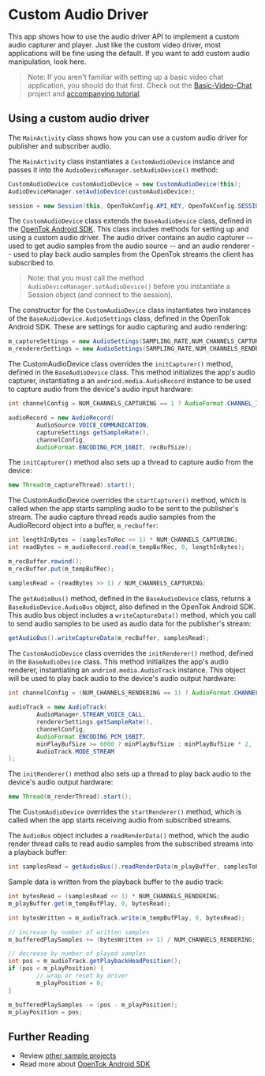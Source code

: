 # Custom Audio Driver

This app shows how to use the audio driver API to implement a custom audio capturer and player. Just like the custom video driver, most applications will be fine using the default. If you want to add custom audio manipulation, look here.

> Note: If you aren't familiar with setting up a basic video chat application, you should do that first. Check out the [Basic-Video-Chat](../Basic-Video-Chat) project and [accompanying tutorial](https://tokbox.com/developer/tutorials/android/basic-video-chat/).


## Using a custom audio driver

The `MainActivity` class shows how you can use a custom audio driver for publisher and
subscriber audio.

The `MainActivity` class instantiates a `CustomAudioDevice` instance and passes it into the
`AudioDeviceManager.setAudioDevice()` method:

```java
CustomAudioDevice customAudioDevice = new CustomAudioDevice(this);
AudioDeviceManager.setAudioDevice(customAudioDevice);

session = new Session(this, OpenTokConfig.API_KEY, OpenTokConfig.SESSION_ID);
```

The `CustomAudioDevice` class extends the `BaseAudioDevice` class, defined in the 
[OpenTok Android SDK](https://tokbox.com/developer/sdks/android/). This class includes methods for 
setting up and using a custom audio driver. The audio driver contains an audio capturer -- used to get 
audio samples from the audio source -- and an audio renderer -- used to play back audio samples from 
the OpenTok streams the client has subscribed to.

> Note: that you must call the method `AudioDeviceManager.setAudioDevice()` before you instantiate
a Session object (and connect to the session).

The constructor for the `CustomAudioDevice` class instantiates two instances of the
`BaseAudioDevice.AudioSettings` class, defined in the OpenTok Android SDK. These are settings for
audio capturing and audio rendering:

```java
m_captureSettings = new AudioSettings(SAMPLING_RATE,NUM_CHANNELS_CAPTURING);
m_rendererSettings = new AudioSettings(SAMPLING_RATE,NUM_CHANNELS_RENDERING);
```

The CustomAudioDevice class overrides the `initCapturer()` method, defined in the `BaseAudioDevice`
class. This method initializes the app's audio capturer, instantiating a an
`andriod.media.AudioRecord` instance to be used to capture audio from the device's audio input
hardware:

```java
int channelConfig = NUM_CHANNELS_CAPTURING == 1 ? AudioFormat.CHANNEL_IN_MONO : AudioFormat.CHANNEL_IN_STEREO;

audioRecord = new AudioRecord(
        AudioSource.VOICE_COMMUNICATION,
        captureSettings.getSampleRate(),
        channelConfig,
        AudioFormat.ENCODING_PCM_16BIT, recBufSize);
```

The `initCapturer()` method also sets up a thread to capture audio from the device:

```java
new Thread(m_captureThread).start();
```

The CustomAudioDevice overrides the `startCapturer()` method, which is called when the app starts
sampling audio to be sent to the publisher's stream. The audio capture thread reads audio samples
from the AudioRecord object into a buffer, `m_recbuffer`:

```java
int lengthInBytes = (samplesToRec << 1) * NUM_CHANNELS_CAPTURING;
int readBytes = m_audioRecord.read(m_tempBufRec, 0, lengthInBytes);

m_recBuffer.rewind();
m_recBuffer.put(m_tempBufRec);

samplesRead = (readBytes >> 1) / NUM_CHANNELS_CAPTURING;
```

The `getAudioBus()` method, defined in the `BaseAudioDevice` class, returns a `BaseAudioDevice.AudioBus`
object, also defined in the OpenTok Android SDK. This audio bus object includes a
`writeCaptureData()` method, which you call to send audio samples to be used as audio data for the
publisher's stream:

```java
getAudioBus().writeCaptureData(m_recBuffer, samplesRead);
```

The `CustomAudioDevice` class overrides the `initRenderer()` method, defined in the `BaseAudioDevice`
class. This method initializes the app's audio renderer, instantiating an `andriod.media.AudioTrack`
instance. This object will be used to play back audio to the device's audio output hardware:

```java
int channelConfig = (NUM_CHANNELS_RENDERING == 1) ? AudioFormat.CHANNEL_OUT_MONO : AudioFormat.CHANNEL_OUT_STEREO;
            
audioTrack = new AudioTrack(
        AudioManager.STREAM_VOICE_CALL,
        rendererSettings.getSampleRate(),
        channelConfig,
        AudioFormat.ENCODING_PCM_16BIT,
        minPlayBufSize >= 6000 ? minPlayBufSize : minPlayBufSize * 2,
        AudioTrack.MODE_STREAM
);
```

The `initRenderer()` method also sets up a thread to play back audio to the device's audio output
hardware:

```java
new Thread(m_renderThread).start();
```

The C`ustomAudioDevice` overrides the `startRenderer()` method, which is called when the app starts
receiving audio from subscribed streams.

The `AudioBus` object includes a `readRenderData()` method, which the audio render thread calls
to read audio samples from the subscribed streams into a playback buffer:

```java
int samplesRead = getAudioBus().readRenderData(m_playBuffer, samplesToPlay);
```

Sample data is written from the playback buffer to the audio track:

```java
int bytesRead = (samplesRead << 1) * NUM_CHANNELS_RENDERING;
m_playBuffer.get(m_tempBufPlay, 0, bytesRead);

int bytesWritten = m_audioTrack.write(m_tempBufPlay, 0, bytesRead);

// increase by number of written samples
m_bufferedPlaySamples += (bytesWritten >> 1) / NUM_CHANNELS_RENDERING;

// decrease by number of played samples
int pos = m_audioTrack.getPlaybackHeadPosition();
if (pos < m_playPosition) {
        // wrap or reset by driver
        m_playPosition = 0;
}

m_bufferedPlaySamples -= (pos - m_playPosition);
m_playPosition = pos;
```

## Further Reading

* Review [other sample projects](../)
* Read more about [OpenTok Android SDK](https://tokbox.com/developer/sdks/android/)